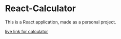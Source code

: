 <h1>React-Calculator</h1>
<p>This is a React application, made as a personal project.</p>
<a href="https://lovely-blini-3b4ba4.netlify.app/"> live link for calculator </a>

 
 
